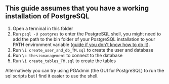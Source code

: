 ## This guide assumes that you have a working installation of PostgreSQL
1. Open a terminal in this folder
2. Run `psql -U postgres` to enter the PostgreSQL shell, you might need to add the path to the bin folder of your PostgreSQL installation to your PATH environment variable ([guide if you don't know how to do it](https://stackoverflow.com/questions/30401460/postgres-psql-not-recognized-as-an-internal-or-external-command)).
2. Run `\i create_user_and_db_TM.sql` to create the user and database
3. Run `\c thesismanagement` to connect to the database
4. Run `\i create_tables_TM.sql` to create the tables

Alternatively you can try using PGAdmin (the GUI for PostgreSQL) to run the sql scripts but I find it easier to use the shell.


